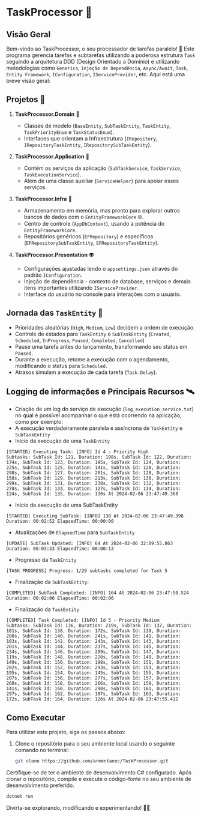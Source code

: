 # TaskProcessor 🚀

## Visão Geral

Bem-vindo ao TaskProcessor, o seu processador de tarefas paralelo! 🤖 
Este programa gerencia tarefas e subtarefas utilizando a poderosa estrutura `Task` seguindo a arquitetura DDD (Design Orientado a Domínio) e utilizando metodologias como `Generics`, `Injeção de Dependência`, `Async/Await`, `Task`, `Entity Framework`, `IConfiguration`, `IServiceProvider`, etc.
Aqui está uma breve visão geral:

## Projetos 🚀

1. **TaskProcessor.Domain** 🌌
   - Classes de modelo (`BaseEntity`, `SubTaskEntity`, `TaskEntity`, `TaskPriorityEnum` e `TaskStatusEnum`).
   - Interfaces que orientam a Infraestrutura (`IRepository`, `IRepositoryTaskEntity`, `IRepositorySubTaskEntity`).

3. **TaskProcessor.Application** 🚀
   - Contém os serviços da aplicação (`SubTaskService`, `TaskService`, `TaskExecutionService`).
   - Além de uma classe auxiliar (`ServiceHelper`) para apoiar esses serviços.

4. **TaskProcessor.Infra** 🌠
   - Armazenamento em memória, mas pronto para explorar outros bancos de dados com o `EntityFrameworkCore` 🌐.
   - Centro de controle (`AppDbContext`), usando a potência do `EntityFrameworkCore`.
   - Repositórios genéricos (`EFRepository`) e específicos (`EFRepositorySubTaskEntity`, `EFRepositoryTaskEntity`).

5. **TaskProcessor.Presentation** 👽
   - Configurações ajustadas lendo o `appsettings.json` através do padrão `IConfiguration`.
   - Injeção de dependência - contexto de database, serviços e demais itens importantes utilizando `IServiceProvider`.
   - Interface do usuário no console para interações com o usuário.

## Jornada das `TaskEntity` 🌌

- Prioridades aleatórias (`High`, `Medium`, `Low`) decidem a ordem de execução.
- Controle de estados para `TaskEntity` e `SubTaskEntity` (`Created`, `Scheduled`, `InProgress`, `Paused`, `Completed`, `Cancelled`) 
- Pause uma tarefa antes do lançamento, transformando seu status em `Paused`.
- Durante a execução, retome a execução com o agendamento, modificando o status para `Scheduled`.
- Atrasos simulam a execução de cada tarefa (`Task.Delay`).

## Logging de informações e Principais Recursos 🛰️

- Criação de um log do serviço de execução (`log_execution_service.txt`) no qual é possível acompanhar o que está ocorrendo na aplicação, como por exemplo:
- A execução verdadeiramente paralela e assíncrona de `TaskEntity` e `SubTaskEntity`
- Início da execução de uma `TaskEntity`
```
[STARTED] Executing Task: [INFO] Id 4 - Priority High
Subtasks: SubTask Id: 121, Duration: 198s, SubTask Id: 122, Duration: 174s, SubTask Id: 123, Duration: 195s, SubTask Id: 124, Duration: 225s, SubTask Id: 125, Duration: 141s, SubTask Id: 126, Duration: 298s, SubTask Id: 127, Duration: 281s, SubTask Id: 128, Duration: 158s, SubTask Id: 129, Duration: 213s, SubTask Id: 130, Duration: 299s, SubTask Id: 131, Duration: 238s, SubTask Id: 132, Duration: 278s, SubTask Id: 133, Duration: 127s, SubTask Id: 134, Duration: 124s, SubTask Id: 135, Duration: 130s At 2024-02-06 23:47:49.368
```

- Início da execução de uma SubTaskEntity
```
[STARTED] Executing SubTask: [INFO] 138 At 2024-02-06 23:47:49.398 Duration: 00:02:52 ElapsedTime: 00:00:00
```

- Atualizações de `ElapsedTime` para `SubTaskEntity`
```
[UPDATE] SubTask Updated: [INFO] 64 At 2024-02-06 22:09:55.863 Duration: 00:03:33 ElapsedTime: 00:00:13
```

- Progresso da `TaskEntity`
```
[TASK PROGRESS] Progress: 1/29 subtasks completed for Task 5
```

- Finalização da `SubTaskEntity`:
```
[COMPLETED] SubTask Completed: [INFO] 164 At 2024-02-06 23:47:50.524 Duration: 00:02:06 ElapsedTime: 00:02:06
```

- Finalização da `TaskEntity`
```
[COMPLETED] Task Completed: [INFO] Id 5 - Priority Medium
Subtasks: SubTask Id: 136, Duration: 219s, SubTask Id: 137, Duration: 181s, SubTask Id: 138, Duration: 172s, SubTask Id: 139, Duration: 280s, SubTask Id: 140, Duration: 241s, SubTask Id: 141, Duration: 103s, SubTask Id: 142, Duration: 243s, SubTask Id: 143, Duration: 201s, SubTask Id: 144, Duration: 237s, SubTask Id: 145, Duration: 234s, SubTask Id: 146, Duration: 299s, SubTask Id: 147, Duration: 119s, SubTask Id: 148, Duration: 220s, SubTask Id: 149, Duration: 149s, SubTask Id: 150, Duration: 198s, SubTask Id: 151, Duration: 282s, SubTask Id: 152, Duration: 293s, SubTask Id: 153, Duration: 195s, SubTask Id: 154, Duration: 145s, SubTask Id: 155, Duration: 207s, SubTask Id: 156, Duration: 277s, SubTask Id: 157, Duration: 260s, SubTask Id: 158, Duration: 266s, SubTask Id: 159, Duration: 141s, SubTask Id: 160, Duration: 290s, SubTask Id: 161, Duration: 297s, SubTask Id: 162, Duration: 107s, SubTask Id: 163, Duration: 172s, SubTask Id: 164, Duration: 126s At 2024-02-06 23:47:55.412
```


## Como Executar

Para utilizar este projeto, siga os passos abaixo:

1. Clone o repositório para o seu ambiente local usando o seguinte comando no terminal:

   ```bash
   git clone https://github.com/armentanoc/TaskProcessor.git
   
Certifique-se de ter o ambiente de desenvolvimento C# configurado. Após clonar o repositório, compile e execute o código-fonte no seu ambiente de desenvolvimento preferido.

  ```bash
  dotnet run
  ```

Divirta-se explorando, modificando e experimentando! 🌌🌠
